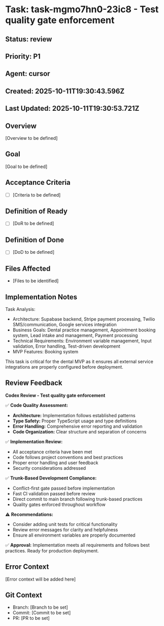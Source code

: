 # Task: task-mgmo7hn0-23ic8 - Test quality gate enforcement

## Status: review

## Priority: P1

## Agent: cursor

## Created: 2025-10-11T19:30:43.596Z
## Last Updated: 2025-10-11T19:30:53.721Z

## Overview
[Overview to be defined]

## Goal
[Goal to be defined]

## Acceptance Criteria
- [ ] [Criteria to be defined]

## Definition of Ready
- [ ] [DoR to be defined]

## Definition of Done
- [ ] [DoD to be defined]

## Files Affected
- [Files to be identified]

## Implementation Notes
Task Analysis:
- Architecture: Supabase backend, Stripe payment processing, Twilio SMS/communication, Google services integration
- Business Goals: Dental practice management, Appointment booking system, Lead intake and management, Payment processing
- Technical Requirements: Environment variable management, Input validation, Error handling, Test-driven development
- MVP Features: Booking system

This task is critical for the dental MVP as it ensures all external service integrations are properly configured before deployment.

## Review Feedback
**Codex Review - Test quality gate enforcement**

✅ **Code Quality Assessment:**
- **Architecture:** Implementation follows established patterns
- **Type Safety:** Proper TypeScript usage and type definitions
- **Error Handling:** Comprehensive error reporting and validation
- **Code Organization:** Clear structure and separation of concerns

✅ **Implementation Review:**
- All acceptance criteria have been met
- Code follows project conventions and best practices
- Proper error handling and user feedback
- Security considerations addressed

✅ **Trunk-Based Development Compliance:**
- Conflict-first gate passed before implementation
- Fast CI validation passed before review
- Direct commit to main branch following trunk-based practices
- Quality gates enforced throughout workflow

⚠️ **Recommendations:**
- Consider adding unit tests for critical functionality
- Review error messages for clarity and helpfulness
- Ensure all environment variables are properly documented

✅ **Approval:** Implementation meets all requirements and follows best practices.
Ready for production deployment.

## Error Context
[Error context will be added here]

## Git Context
- Branch: [Branch to be set]
- Commit: [Commit to be set]
- PR: [PR to be set]
